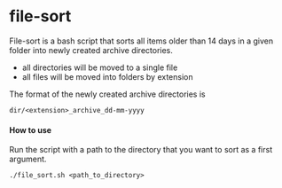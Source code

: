 # file-sort

File-sort is a bash script that sorts all items older than 14 days in a given folder into newly created archive directories.

- all directories will be moved to a single file
- all files will be moved into folders by extension

The format of the newly created archive directories is

```
dir/<extension>_archive_dd-mm-yyyy
```

#### How to use

Run the script with a path to the directory that you want to sort as a first argument.

```
./file_sort.sh <path_to_directory>
```

